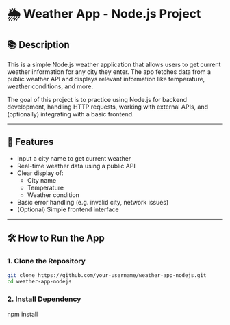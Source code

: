 # 🌦️ Weather App - Node.js Project

## 📚 Description

This is a simple Node.js weather application that allows users to get current weather information for any city they enter. The app fetches data from a public weather API and displays relevant information like temperature, weather conditions, and more.

The goal of this project is to practice using Node.js for backend development, handling HTTP requests, working with external APIs, and (optionally) integrating with a basic frontend.

---

## 🚀 Features

- Input a city name to get current weather
- Real-time weather data using a public API
- Clear display of:
  - City name
  - Temperature
  - Weather condition
- Basic error handling (e.g. invalid city, network issues)
- (Optional) Simple frontend interface

---

## 🛠️ How to Run the App

### 1. Clone the Repository

```bash
git clone https://github.com/your-username/weather-app-nodejs.git
cd weather-app-nodejs
```

### 2. Install Dependency 
npm install